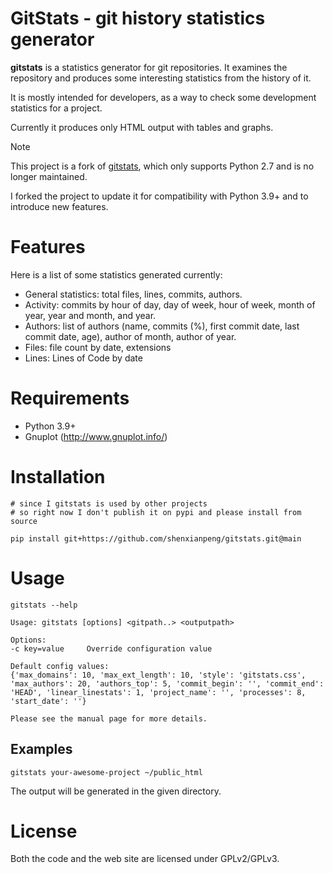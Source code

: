 # GitStats - git history statistics generator

**gitstats** is a statistics generator for git repositories. It examines the repository and produces some interesting statistics from the history of it.

It is mostly intended for developers, as a way to check some development statistics for a project.

Currently it produces only HTML output with tables and graphs.

> [!NOTE]
> This project is a fork of [gitstats](https://github.com/hoxu/gitstats), which only supports Python 2.7 and is no longer maintained.
>
> I forked the project to update it for compatibility with Python 3.9+ and to introduce new features.

Features
========

Here is a list of some statistics generated currently:

* General statistics: total files, lines, commits, authors.
* Activity: commits by hour of day, day of week, hour of week, month of year, year and month, and year.
* Authors: list of authors (name, commits (%), first commit date, last commit date, age), author of month, author of year.
* Files: file count by date, extensions
* Lines: Lines of Code by date

Requirements
============
- Python 3.9+
- Gnuplot (http://www.gnuplot.info/)

Installation
============

    # since I gitstats is used by other projects
    # so right now I don't publish it on pypi and please install from source

    pip install git+https://github.com/shenxianpeng/gitstats.git@main


Usage
=====

    gitstats --help

    Usage: gitstats [options] <gitpath..> <outputpath>

    Options:
    -c key=value     Override configuration value

    Default config values:
    {'max_domains': 10, 'max_ext_length': 10, 'style': 'gitstats.css', 'max_authors': 20, 'authors_top': 5, 'commit_begin': '', 'commit_end': 'HEAD', 'linear_linestats': 1, 'project_name': '', 'processes': 8, 'start_date': ''}

    Please see the manual page for more details.

Examples
--------

    gitstats your-awesome-project ~/public_html

The output will be generated in the given directory.

License
=======

Both the code and the web site are licensed under GPLv2/GPLv3.
